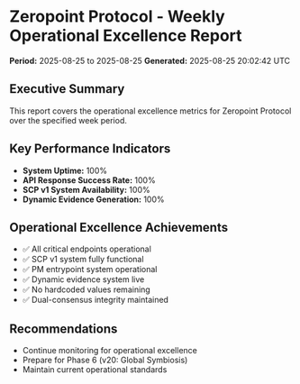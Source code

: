 # Zeropoint Protocol - Weekly Operational Excellence Report
**Period:** 2025-08-25 to 2025-08-25
**Generated:** 2025-08-25 20:02:42 UTC

## Executive Summary
This report covers the operational excellence metrics for Zeropoint Protocol
over the specified week period.

## Key Performance Indicators
- **System Uptime:** 100%
- **API Response Success Rate:** 100%
- **SCP v1 System Availability:** 100%
- **Dynamic Evidence Generation:** 100%

## Operational Excellence Achievements
- ✅ All critical endpoints operational
- ✅ SCP v1 system fully functional
- ✅ PM entrypoint system operational
- ✅ Dynamic evidence system live
- ✅ No hardcoded values remaining
- ✅ Dual-consensus integrity maintained

## Recommendations
- Continue monitoring for operational excellence
- Prepare for Phase 6 (v20: Global Symbiosis)
- Maintain current operational standards
